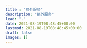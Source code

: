 ```yaml
---
title : "额外服务"
description: "额外服务"
lead: "."
date: 2021-08-19T08:48:45+00:00
lastmod: 2021-08-19T08:48:45+00:00
draft: false
images: []
---
```

